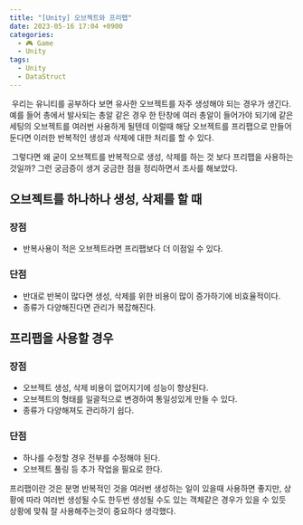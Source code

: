 ```yaml
---
title: "[Unity] 오브젝트와 프리팹"
date: 2023-05-16 17:04 +0900
categories:
  - 🎮 Game
  - Unity
tags:
  - Unity
  - DataStruct
---
```

 우리는 유니티를 공부하다 보면 유사한 오브젝트를 자주 생성해야 되는 경우가 생긴다. 예를 들어 총에서 발사되는 총알 같은 경우 한 탄창에 여러 총알이 들어가야 되기에 같은 세팅의 오브젝트를 여러번 사용하게 될텐데 이럴때 해당 오브젝트를 프리팹으로 만들어둔다면 이러한 반복적인 생성과 삭제에 대한 처리를 할 수 있다.

 그렇다면 왜 굳이 오브젝트를 반복적으로 생성, 삭제를 하는 것 보다 프리팹을 사용하는 것일까? 그런 궁금증이 생겨 궁금한 점을 정리하면서 조사를 해보았다.

## **오브젝트를 하나하나 생성, 삭제를 할 때**

### 장점

-   반복사용이 적은 오브젝트라면 프리팹보다 더 이점일 수 있다.

### 단점

-   반대로 반복이 많다면 생성, 삭제를 위한 비용이 많이 증가하기에 비효율적이다.
-   종류가 다양해진다면 관리가 복잡해진다.

## **프리팹을 사용할 경우**

### 장점

-   오브젝트 생성, 삭제 비용이 없어지기에 성능이 향상된다.
-   오브젝트의 형태를 일괄적으로 변경하여 통일성있게 만들 수 있다.
-   종류가 다양해져도 관리하기 쉽다.

### 단점

-   하나를 수정할 경우 전부를 수정해야 된다.
-   오브젝트 풀링 등 추가 작업을 필요로 한다.

프리팹이란 것은 분명 반복적인 것을 여러번 생성하는 일이 있을때 사용하면 좋지만, 상황에 따라 여러번 생성될 수도 한두번 생성될 수도 있는 객체같은 경우가 있을 수 있듯 상황에 맞춰 잘 사용해주는것이 중요하다 생각했다.